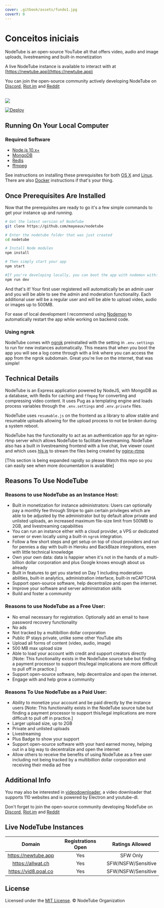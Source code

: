 ```yaml
---
cover: .gitbook/assets/fundo1.jpg
coverY: 0
---
```


# Conceitos iniciais

NodeTube is an open-source YouTube alt that offers video, audio and image uploads, livestreaming and built-in monetization

A live NodeTube instance is available to interact with at [https://newtube.app](https://newtube.app)

You can join the open-source community actively developing NodeTube on [Discord](https://discord.gg/ejGah8H), [Riot.im](https://riot.im/app/#/room/#nodetube:matrix.org) and [Reddit](https://reddit.com/r/nodetube)

\
[![](https://user-images.githubusercontent.com/7200471/73618225-630e5d80-45e3-11ea-8772-9f10f5b9ef16.png)](https://newtube.app)

[![Deploy](https://www.herokucdn.com/deploy/button.png)](https://heroku.com/deploy?template=https://github.com/mayeaux/nodetube)

## Running On Your Local Computer

### Required Software

* [Node.js 10.x+](https://nodejs.org/en/download/)
* [MongoDB](https://www.mongodb.org/downloads)
* [Redis](https://redis.io/download)
* [ffmpeg](https://www.ffmpeg.org/download.html)

See instructions on installing these prerequisites for both [OS X](https://github.com/mayeaux/nodetube/wiki/Installation-Instructions---OS-X) and [Linux](https://github.com/mayeaux/nodetube/wiki/Installation-Instructions---Linux). There are also [Docker](https://github.com/mayeaux/nodetube/wiki/Docker) instructions if that's your thing.

## Once Prerequisites Are Installed

Now that the prerequisites are ready to go it's a few simple commands to get your instance up and running.

```bash
# Get the latest version of NodeTube
git clone https://github.com/mayeaux/nodetube

# Enter the nodetube folder that was just created
cd nodetube

# Install Node modules
npm install

# Then simply start your app
npm start

#If you're developing locally, you can boot the app with nodemon with:
npm run dev
```

And that's it! Your first user registered will automatically be an admin user and you will be able to see the admin and moderation functionality. Each additional user will be a regular user and will be able to upload video, audio or images up to 500MB.

For ease of local development I recommend using [Nodemon](https://github.com/remy/nodemon) to automatically restart the app while working on backend code.

### Using ngrok

NodeTube comes with [ngrok](https://ngrok.com) preinstalled with the setting in `.env.settings` to run for new instances automatically. This means that when you boot the app you will see a log come through with a link where you can access the app from the ngrok subdomain. Great you're live on the internet, that was simple!

## Technical Details

NodeTube is an Express application powered by NodeJS, with MongoDB as a database, with Redis for caching and `ffmpeg` for converting and compressing video content. It uses Pug as a templating engine and loads process variables through the `.env.settings` and `.env.private` files.

NodeTube uses `resumable.js` on the frontend as a library to allow stable and resumable uploads allowing for the upload process to not be broken during a system reboot.

NodeTube has the functionality to act as an authentication app for an nginx-rtmp server which allows NodeTube to facilitate livestreaming. NodeTube also has a built in livestreaming frontend with a live chat, live viewer count and which uses [hls.js](https://github.com/video-dev/hls.js/) to stream the files being created by [nginx-rtmp](https://github.com/arut/nginx-rtmp-module)

\[This section is being expanded rapidly so please Watch this repo so you can easily see when more documentation is available]

## Reasons To Use NodeTube

### Reasons to use NodeTube as an Instance Host:

* Built in monetization for instance administrators: Users can optionally pay a monthly fee through Stripe to gain certain privileges which are able to be adjusted by the administrator but by default allow private and unlisted uploads, an increased maximum file-size limit from 500MB to 2GB, and livestreaming capabilities
* You can run an instance either with a cloud provider, a VPS or dedicated server or even locally using a built-in `ngrok` integration.
* Follow a few short steps and get setup on top of cloud providers and run for pennies a day with built-in Heroku and BackBlaze integrations, even with little technical knowledge
* Own your own data: data is happier when it's not in the hands of a multi-billion dollar corporation and plus Google knows enough about us already
* Built in features to get you started on Day 1 including moderation abilities, built-in analytics, administration interface, built-in reCAPTCHA
* Support open-source software, help decentralize and open the internet.
* Improve your software and server administration skills
* Build and foster a community

### Reasons to use NodeTube as a Free User:

* No email necessary for registration. Optionally add an email to have password recovery functionality
* No ads
* Not tracked by a multibillion dollar corporation
* Public IP stays private, unlike some other YouTube alts
* Upload all forms of content (video, audio, image)
* 500 MB max upload size
* Able to load your account with credit and support creators directly \[Note: This functionality exists in the NodeTube source tube but finding a payment processor to support this/legal implications are more difficult to pull off in practice.]
* Support open-source software, help decentralize and open the internet.
* Engage with and help grow a community

### Reasons To Use NodeTube as a Paid User:

* Ability to monetize your account and be paid directly by the instance users \[Note: This functionality exists in the NodeTube source tube but finding a payment processor to support this/legal implications are more difficult to pull off in practice.]
* Larger upload size, up to 2GB
* Private and unlisted uploads
* Livestreaming
* Plus Badge to show your support
* Support open-source software with your hard earned money, helping out in a big way to decentralize and open the internet
* Allow others to receive the benefits of using NodeTube as a free user including not being tracked by a multibillion dollar corporation and receiving their media ad free

## Additional Info

You may also be interested in [videodownloader](https://github.com/mayeaux/videodownloader), a video downloader that supports 110 websites and is powered by Electron and youtube-dl.

Don't forget to join the open-source community developing NodeTube on [Discord](https://discord.gg/ejGah8H), [Riot.im](https://riot.im/app/#/room/#nodetube:matrix.org) and [Reddit](https://reddit.com/r/nodetube)

## Live NodeTube Instances

|        Domain        | Registrations Open |   Ratings Allowed  |
| :------------------: | :----------------: | :----------------: |
|  https://newtube.app |         Yes        |      SFW Only      |
|   https://allwat.ch  |         Yes        | SFW/NSFW/Sensitive |
| https://vid8.poal.co |         Yes        | SFW/NSFW/Sensitive |

## License

Licensed under the [MIT License](broken-reference). © NodeTube Organization
